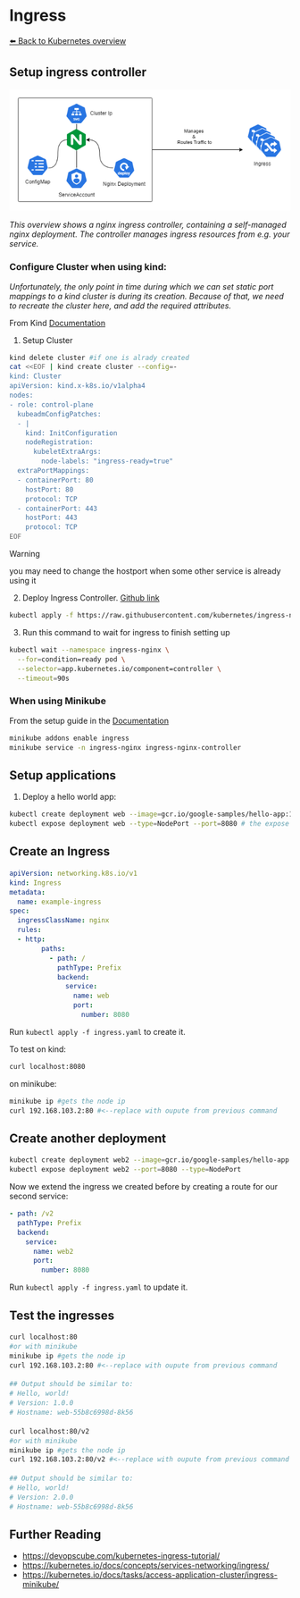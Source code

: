 # Ingress
[⬅️ Back to Kubernetes overview](README.md)


## Setup ingress controller
![Ingress Controller](./kubernetes/ingress.png)

_This overview shows a nginx ingress controller, containing a self-managed nginx deployment. The controller manages ingress resources from e.g. your service._


### Configure Cluster when using kind:
_Unfortunately, the only point in time during which we can set static port mappings to a kind cluster is during its creation. Because of that, we need to recreate the cluster here, and add the required attributes._

From Kind [Documentation](https://kind.sigs.k8s.io/docs/user/ingress/)
1. Setup Cluster

```sh
kind delete cluster #if one is alrady created
cat <<EOF | kind create cluster --config=-
kind: Cluster
apiVersion: kind.x-k8s.io/v1alpha4
nodes:
- role: control-plane
  kubeadmConfigPatches:
  - |
    kind: InitConfiguration
    nodeRegistration:
      kubeletExtraArgs:
        node-labels: "ingress-ready=true"
  extraPortMappings:
  - containerPort: 80
    hostPort: 80
    protocol: TCP
  - containerPort: 443
    hostPort: 443
    protocol: TCP
EOF
```
> [!WARNING]
> you may need to change the hostport when some other service is already using it


2. Deploy Ingress Controller. [Github link](https://github.com/kubernetes/ingress-nginx)
```sh
kubectl apply -f https://raw.githubusercontent.com/kubernetes/ingress-nginx/main/deploy/static/provider/kind/deploy.yaml
```

3. Run this command to wait for ingress to finish setting up
```sh
kubectl wait --namespace ingress-nginx \
  --for=condition=ready pod \
  --selector=app.kubernetes.io/component=controller \
  --timeout=90s
```

### When using Minikube
From the setup guide in the [Documentation](https://kubernetes.io/docs/tasks/access-application-cluster/ingress-minikube/) 

```sh
minikube addons enable ingress
minikube service -n ingress-nginx ingress-nginx-controller
```

## Setup applications 

1. Deploy a hello world app:
```sh
kubectl create deployment web --image=gcr.io/google-samples/hello-app:1.0
kubectl expose deployment web --type=NodePort --port=8080 # the expose command creates a service of type node port for the web deployment
```

## Create an Ingress 
```yaml
apiVersion: networking.k8s.io/v1
kind: Ingress
metadata:
  name: example-ingress
spec:
  ingressClassName: nginx
  rules:
  - http:
        paths:
          - path: /
            pathType: Prefix
            backend:
              service:
                name: web
                port:
                  number: 8080
```
Run `kubectl apply -f ingress.yaml` to create it.

To test
on kind:
```sh
curl localhost:8080
```

on minikube:

```sh
minikube ip #gets the node ip
curl 192.168.103.2:80 #<--replace with oupute from previous command
```
## Create another deployment

```sh
kubectl create deployment web2 --image=gcr.io/google-samples/hello-app:2.0
kubectl expose deployment web2 --port=8080 --type=NodePort
```

Now we extend the ingress we created before by creating a route for our second service:

```yaml
- path: /v2
  pathType: Prefix
  backend:
    service:
      name: web2
      port:
        number: 8080
```

Run `kubectl apply -f ingress.yaml` to update it.
## Test the ingresses
```sh
curl localhost:80
#or with minikube
minikube ip #gets the node ip
curl 192.168.103.2:80 #<--replace with oupute from previous command

## Output should be similar to:
# Hello, world!
# Version: 1.0.0
# Hostname: web-55b8c6998d-8k56

curl localhost:80/v2
#or with minikube
minikube ip #gets the node ip
curl 192.168.103.2:80/v2 #<--replace with oupute from previous command

## Output should be similar to:
# Hello, world!
# Version: 2.0.0
# Hostname: web-55b8c6998d-8k56


```

## Further Reading

- https://devopscube.com/kubernetes-ingress-tutorial/ 
- https://kubernetes.io/docs/concepts/services-networking/ingress/ 
- https://kubernetes.io/docs/tasks/access-application-cluster/ingress-minikube/
